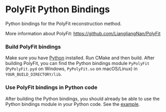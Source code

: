 # PolyFit Python Bindings

Python bindings for the PolyFit reconstruction method.

More information about PolyFit:
https://github.com/LiangliangNan/PolyFit

### Build PolyFit bindings

Make sure you have [Python](https://www.python.org/downloads/) installed.
Run CMake and then build. After building PolyFit, you
can find the Python bindings module `PyPolyFit` (`PyPolyFit.pyd` on Windows, `PyPolyFit.so` on macOS/Linux) in
`YOUR_BUILD_DIRECTORY/lib`.

### Use PolyFit bindings in Python code

After building the Python bindings, you should already be able to use the Python bindings module in your Python code.
See the [example](./polyfit_example.py).